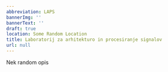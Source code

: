 ```yaml
---
abbreviation: LAPS
bannerImg: ''
bannerText: ''
draft: true
location: Some Random Location
title: Laboratorij za arhitekturo in procesiranje signalov
url: null
---
```


Nek random opis